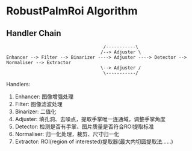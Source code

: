 # RobustPalmRoi Algorithm

## Handler Chain

                                        /-----------\
                                       /--> Adjuster \
    Enhancer --> Filter --> Binarizer ----> Adjuster ----> Detector --> Normaliser --> Extractor
                                       \--> Adjuster /
                                        \-----------/

Handlers:

1. Enhancer: 图像增强处理
1. Filter: 图像滤波处理
1. Binarizer: 二值化
1. Adjuster: 填孔洞、去噪点，提取手掌唯一连通域，调整手掌角度
1. Detector: 检测是否有手掌、图片质量是否符合ROI提取标准
1. Normaliser: 归一化处理，裁剪、尺寸归一化
1. Extractor: ROI(region of interested)提取器(最大内切圆提取法......)
